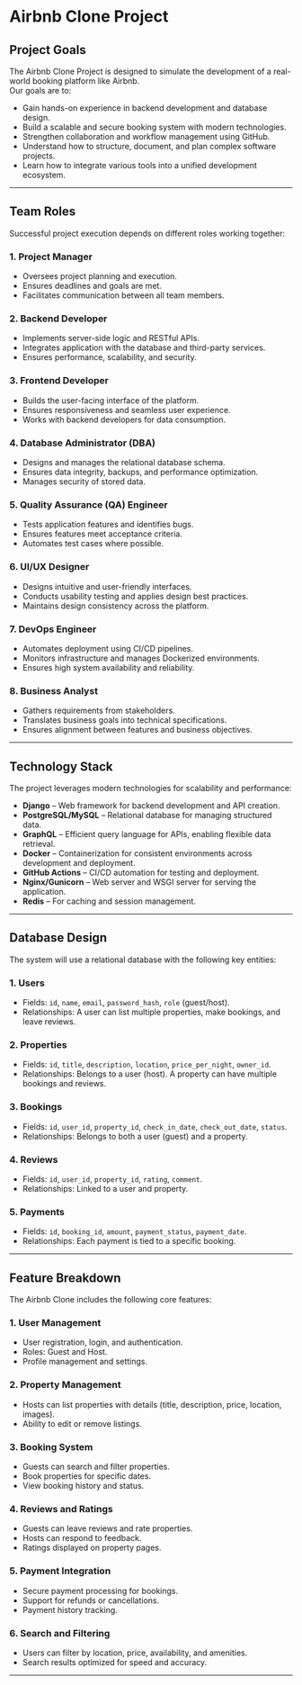 # Airbnb Clone Project

## Project Goals
The Airbnb Clone Project is designed to simulate the development of a real-world booking platform like Airbnb.  
Our goals are to:
- Gain hands-on experience in backend development and database design.
- Build a scalable and secure booking system with modern technologies.
- Strengthen collaboration and workflow management using GitHub.
- Understand how to structure, document, and plan complex software projects.
- Learn how to integrate various tools into a unified development ecosystem.

---

## Team Roles
Successful project execution depends on different roles working together:

### 1. Project Manager
- Oversees project planning and execution.
- Ensures deadlines and goals are met.
- Facilitates communication between all team members.

### 2. Backend Developer
- Implements server-side logic and RESTful APIs.
- Integrates application with the database and third-party services.
- Ensures performance, scalability, and security.

### 3. Frontend Developer
- Builds the user-facing interface of the platform.
- Ensures responsiveness and seamless user experience.
- Works with backend developers for data consumption.

### 4. Database Administrator (DBA)
- Designs and manages the relational database schema.
- Ensures data integrity, backups, and performance optimization.
- Manages security of stored data.

### 5. Quality Assurance (QA) Engineer
- Tests application features and identifies bugs.
- Ensures features meet acceptance criteria.
- Automates test cases where possible.

### 6. UI/UX Designer
- Designs intuitive and user-friendly interfaces.
- Conducts usability testing and applies design best practices.
- Maintains design consistency across the platform.

### 7. DevOps Engineer
- Automates deployment using CI/CD pipelines.
- Monitors infrastructure and manages Dockerized environments.
- Ensures high system availability and reliability.

### 8. Business Analyst
- Gathers requirements from stakeholders.
- Translates business goals into technical specifications.
- Ensures alignment between features and business objectives.

---

## Technology Stack
The project leverages modern technologies for scalability and performance:

- **Django** – Web framework for backend development and API creation.  
- **PostgreSQL/MySQL** – Relational database for managing structured data.  
- **GraphQL** – Efficient query language for APIs, enabling flexible data retrieval.  
- **Docker** – Containerization for consistent environments across development and deployment.  
- **GitHub Actions** – CI/CD automation for testing and deployment.  
- **Nginx/Gunicorn** – Web server and WSGI server for serving the application.  
- **Redis** – For caching and session management.  

---

## Database Design
The system will use a relational database with the following key entities:

### 1. **Users**
- Fields: `id`, `name`, `email`, `password_hash`, `role` (guest/host).  
- Relationships: A user can list multiple properties, make bookings, and leave reviews.

### 2. **Properties**
- Fields: `id`, `title`, `description`, `location`, `price_per_night`, `owner_id`.  
- Relationships: Belongs to a user (host). A property can have multiple bookings and reviews.

### 3. **Bookings**
- Fields: `id`, `user_id`, `property_id`, `check_in_date`, `check_out_date`, `status`.  
- Relationships: Belongs to both a user (guest) and a property.

### 4. **Reviews**
- Fields: `id`, `user_id`, `property_id`, `rating`, `comment`.  
- Relationships: Linked to a user and property.

### 5. **Payments**
- Fields: `id`, `booking_id`, `amount`, `payment_status`, `payment_date`.  
- Relationships: Each payment is tied to a specific booking.

---

## Feature Breakdown
The Airbnb Clone includes the following core features:

### 1. User Management
- User registration, login, and authentication.
- Roles: Guest and Host.
- Profile management and settings.

### 2. Property Management
- Hosts can list properties with details (title, description, price, location, images).
- Ability to edit or remove listings.

### 3. Booking System
- Guests can search and filter properties.
- Book properties for specific dates.
- View booking history and status.

### 4. Reviews and Ratings
- Guests can leave reviews and rate properties.
- Hosts can respond to feedback.
- Ratings displayed on property pages.

### 5. Payment Integration
- Secure payment processing for bookings.
- Support for refunds or cancellations.
- Payment history tracking.

### 6. Search and Filtering
- Users can filter by location, price, availability, and amenities.
- Search results optimized for speed and accuracy.

---

